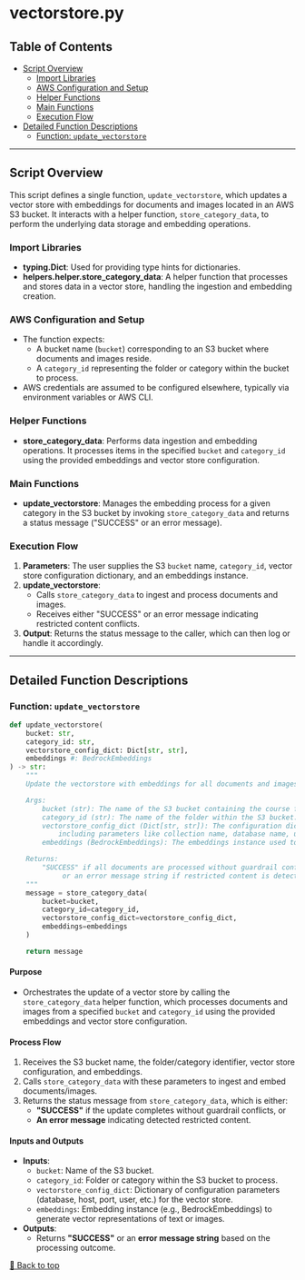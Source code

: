 # vectorstore.py

## Table of Contents <a name="table-of-contents"></a>
- [Script Overview](#script-overview)
    - [Import Libraries](#import-libraries)
    - [AWS Configuration and Setup](#aws-configuration-and-setup)
    - [Helper Functions](#helper-functions)
    - [Main Functions](#main-functions)
    - [Execution Flow](#execution-flow)
- [Detailed Function Descriptions](#detailed-function-descriptions)
    - [Function: `update_vectorstore`](#update_vectorstore)

---

## Script Overview <a name="script-overview"></a>
This script defines a single function, `update_vectorstore`, which updates a vector store with embeddings for documents and images located in an AWS S3 bucket. It interacts with a helper function, `store_category_data`, to perform the underlying data storage and embedding operations.

### Import Libraries <a name="import-libraries"></a>
- **typing.Dict**: Used for providing type hints for dictionaries.
- **helpers.helper.store_category_data**: A helper function that processes and stores data in a vector store, handling the ingestion and embedding creation.

### AWS Configuration and Setup <a name="aws-configuration-and-setup"></a>
- The function expects:
  - A bucket name (`bucket`) corresponding to an S3 bucket where documents and images reside.
  - A `category_id` representing the folder or category within the bucket to process.
- AWS credentials are assumed to be configured elsewhere, typically via environment variables or AWS CLI.

### Helper Functions <a name="helper-functions"></a>
- **store_category_data**: Performs data ingestion and embedding operations. It processes items in the specified `bucket` and `category_id` using the provided embeddings and vector store configuration.

### Main Functions <a name="main-functions"></a>
- **update_vectorstore**: Manages the embedding process for a given category in the S3 bucket by invoking `store_category_data` and returns a status message ("SUCCESS" or an error message).

### Execution Flow <a name="execution-flow"></a>
1. **Parameters**: The user supplies the S3 `bucket` name, `category_id`, vector store configuration dictionary, and an embeddings instance.
2. **update_vectorstore**: 
   - Calls `store_category_data` to ingest and process documents and images.
   - Receives either "SUCCESS" or an error message indicating restricted content conflicts.
3. **Output**: Returns the status message to the caller, which can then log or handle it accordingly.

---

## Detailed Function Descriptions <a name="detailed-function-descriptions"></a>

### Function: `update_vectorstore` <a name="update_vectorstore"></a>
```python
def update_vectorstore(
    bucket: str,
    category_id: str,
    vectorstore_config_dict: Dict[str, str],
    embeddings #: BedrockEmbeddings
) -> str:
    """
    Update the vectorstore with embeddings for all documents and images in the S3 bucket.

    Args:
        bucket (str): The name of the S3 bucket containing the course folders.
        category_id (str): The name of the folder within the S3 bucket.
        vectorstore_config_dict (Dict[str, str]): The configuration dictionary for the vectorstore,
            including parameters like collection name, database name, user, password, host, and port.
        embeddings (BedrockEmbeddings): The embeddings instance used to process the documents and images.

    Returns:
        "SUCCESS" if all documents are processed without guardrail conflicts, 
             or an error message string if restricted content is detected.
    """
    message = store_category_data(
        bucket=bucket,
        category_id=category_id,
        vectorstore_config_dict=vectorstore_config_dict,
        embeddings=embeddings
    )

    return message
```
#### Purpose
- Orchestrates the update of a vector store by calling the `store_category_data` helper function, which processes documents and images from a specified `bucket` and `category_id` using the provided embeddings and vector store configuration.

#### Process Flow
1. Receives the S3 bucket name, the folder/category identifier, vector store configuration, and embeddings.
2. Calls `store_category_data` with these parameters to ingest and embed documents/images.
3. Returns the status message from `store_category_data`, which is either:
   - **"SUCCESS"** if the update completes without guardrail conflicts, or
   - **An error message** indicating detected restricted content.

#### Inputs and Outputs
- **Inputs**:
  - `bucket`: Name of the S3 bucket.
  - `category_id`: Folder or category within the S3 bucket to process.
  - `vectorstore_config_dict`: Dictionary of configuration parameters (database, host, port, user, etc.) for the vector store.
  - `embeddings`: Embedding instance (e.g., BedrockEmbeddings) to generate vector representations of text or images.
- **Outputs**:
  - Returns **"SUCCESS"** or an **error message string** based on the processing outcome.

[🔼 Back to top](#table-of-contents)
